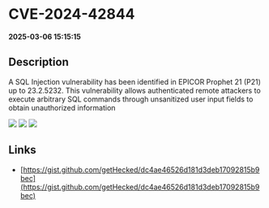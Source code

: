 # CVE-2024-42844

**2025-03-06 15:15:15**

## Description
A SQL Injection vulnerability has been identified in EPICOR Prophet 21 (P21) up to 23.2.5232. This vulnerability allows authenticated remote attackers to execute arbitrary SQL commands through unsanitized user input fields to obtain unauthorized information

![](https://img.shields.io/static/v1?label=Score&message=8.1&color=red)
![](https://img.shields.io/static/v1?label=Severity&message=HIGH&color=red)
![](https://img.shields.io/static/v1?label=CWE&message=SQL&color=green)

## Links
- [https://gist.github.com/getHecked/dc4ae46526d181d3deb17092815b9bec](https://gist.github.com/getHecked/dc4ae46526d181d3deb17092815b9bec)
